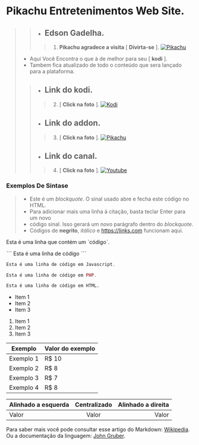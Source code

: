 # **Pikachu Entretenimentos Web Site**.
>> - ## **Edson Gadelha**.
>>> 1. **Pikachu agradece a visita** [ **Divirta-se** ].
>  [![Pikachu](https://i.imgur.com/WQNErVg.jpg)](https://cuspida.github.io/PikachuEntretenimentos/)
> - Aqui Você Encontra o que à de melhor para seu [ **kodi** ].
> - Tambem fica atualizado de todo o conteúdo que sera lançado para a plataforma.
>> - ## **Link do kodi**.
>>> 2. [ **Click na foto** ].
>  [![Kodi](https://pod.inrupt.com/pikachu12/public/AddonPikachu/Imagens/KodiPikachu.png)](https://kodi.tv/)
>> - ## **Link do addon**.
>>> 3. [ **Click na foto** ].
>  [![Pikachu](https://i.imgur.com/lOnHDqG.jpg)](https://github.com/cuspida/cuspida/blob/main/plugin.video.pikachu.zip?raw=true)
>> - ## **Link do canal**.
>>> 4. [ **Click na foto** ].
>  [![Youtube](https://www.themoviedb.org/t/p/original/gpWAdT0RiWfFc7g739BOv7AxcGK.jpg)](https://m.youtube.com/channel/UCeVrB6BlEGnGNU6R2vMg_IQ)
### Exemplos De Sintase
> - Este é um *blockquote*. O sinal usado abre e fecha este código no HTML. 
> - Para adicionar mais uma linha à citação, basta teclar Enter para um novo
> - código sinal. Isso gerará um novo parágrafo dentro do *blockquote*.
> - Códigos de **negrito**, _itálico_ e <https://links.com> funcionam aqui.

Esta é uma linha que contém um ˋcódigoˋ.

ˋˋˋ
Esta é uma linha de código
 ˋˋˋ
 
 ~~~javascript
Esta é uma linha de código em Javascript.
~~~

~~~php
Esta é uma linha de código em PHP.
~~~

~~~html
Esta é uma linha de código em HTML.
~~~

* Item 1
* Item 2
* Item 3

1. Item 1
2. Item 2
3. Item 3

Exemplo   | Valor do exemplo
--------- | ------
Exemplo 1 | R$ 10
Exemplo 2 | R$ 8
Exemplo 3 | R$ 7
Exemplo 4 | R$ 8

Alinhado a esquerda | Centralizado | Alinhado a direita
:--------- | :------: | -------:
Valor | Valor | Valor

Para saber mais você pode consultar esse artigo do Markdown: [Wikipedia](https://en.wikipedia.org/wiki/Markdown "Markdown - Wikipedia"). Ou a documentação da linguagem: [John Gruber](https://daringfireball.net/projects/markdown/ "Documentação Original do Markdown.").
